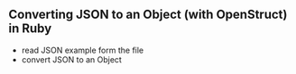 Converting JSON to an Object (with OpenStruct) in Ruby
---

- read JSON example form the file
- convert JSON to an Object